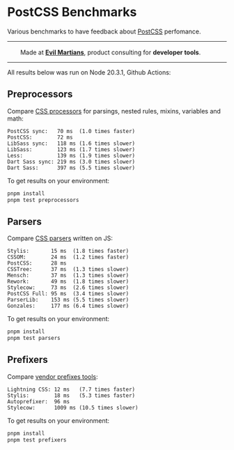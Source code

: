 # PostCSS Benchmarks

Various benchmarks to have feedback about [PostCSS] perfomance.

---

<img src="https://cdn.evilmartians.com/badges/logo-no-label.svg" alt="" width="22" height="16" />  Made at <b><a href="https://evilmartians.com/?utm_source=postcss&utm_campaign=devtools-button&utm_medium=github">Evil Martians</a></b>, product consulting for <b>developer tools</b>.

---

All results below was run on Node 20.3.1, Github Actions:

[PostCSS]: https://github.com/postcss/postcss


## Preprocessors

Compare [CSS processors] for parsings, nested rules, mixins, variables and math:

```
PostCSS sync:   70 ms  (1.0 times faster)
PostCSS:        72 ms
LibSass sync:   118 ms (1.6 times slower)
LibSass:        123 ms (1.7 times slower)
Less:           139 ms (1.9 times slower)
Dart Sass sync: 219 ms (3.0 times slower)
Dart Sass:      397 ms (5.5 times slower)
```

To get results on your environment:

```sh
pnpm install
pnpm test preprocessors
```

[CSS processors]: https://github.com/postcss/benchmark/blob/main/preprocessors.js


## Parsers

Compare [CSS parsers] written on JS:

```
Stylis:       15 ms  (1.8 times faster)
CSSOM:        24 ms  (1.2 times faster)
PostCSS:      28 ms
CSSTree:      37 ms  (1.3 times slower)
Mensch:       37 ms  (1.3 times slower)
Rework:       49 ms  (1.8 times slower)
Stylecow:     73 ms  (2.6 times slower)
PostCSS Full: 95 ms  (3.4 times slower)
ParserLib:    153 ms (5.5 times slower)
Gonzales:     177 ms (6.4 times slower)
```

To get results on your environment:

```sh
pnpm install
pnpm test parsers
```

[CSS parsers]: https://github.com/postcss/benchmark/blob/main/parsers.js


## Prefixers

Compare [vendor prefixes tools]:

```
Lightning CSS: 12 ms   (7.7 times faster)
Stylis:        18 ms   (5.3 times faster)
Autoprefixer:  96 ms
Stylecow:      1009 ms (10.5 times slower)
```

To get results on your environment:

```sh
pnpm install
pnpm test prefixers
```

[vendor prefixes tools]: https://github.com/postcss/benchmark/blob/main/prefixers.js
